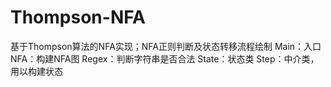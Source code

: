 # Thompson-NFA
基于Thompson算法的NFA实现；NFA正则判断及状态转移流程绘制
Main：入口
NFA：构建NFA图
Regex：判断字符串是否合法
State：状态类
Step：中介类，用以构建状态

